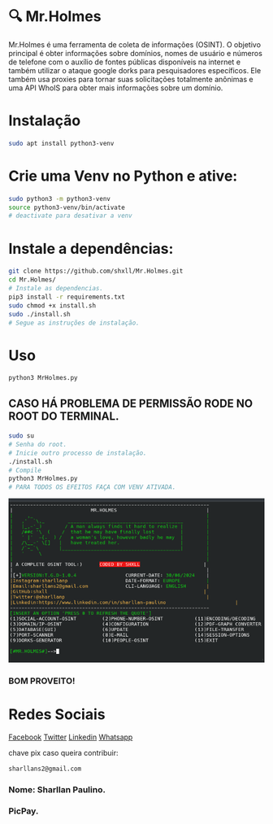 # :mag: Mr.Holmes
Mr.Holmes é uma ferramenta de coleta de informações (OSINT). O objetivo principal é obter informações sobre domínios, nomes de usuário e números de telefone com o auxílio de fontes públicas disponíveis na internet e também utilizar o ataque google dorks para pesquisadores específicos. Ele também usa proxies para tornar suas solicitações totalmente anônimas e uma API WhoIS para obter mais informações sobre um domínio.
<br>

# Instalação 

```bash
sudo apt install python3-venv
```

# Crie uma Venv no Python e ative:

```bash
sudo python3 -m python3-venv
source python3-venv/bin/activate
# deactivate para desativar a venv
```

# Instale a dependências:

```bash
git clone https://github.com/shxll/Mr.Holmes.git
cd Mr.Holmes/
# Instale as dependencias.
pip3 install -r requirements.txt
sudo chmod +x install.sh
sudo ./install.sh
# Segue as instruções de instalação.
```

# Uso
```bash
python3 MrHolmes.py
```
## CASO HÁ PROBLEMA DE PERMISSÃO RODE NO ROOT DO TERMINAL.
```bash
sudo su
# Senha do root.
# Inicie outro processo de instalação.
./install.sh
# Compile
python3 MrHolmes.py
# PARA TODOS OS EFEITOS FAÇA COM VENV ATIVADA.
```
<p align = "center">
  <img src = "https://raw.githubusercontent.com/shxll/Mr.Holmes/main/Image/template.png">
</p>


### BOM PROVEITO!

# Redes Sociais
[Facebook](https://www.facebook.com/Shall777)
[Twitter](https://twitter.com/sharllanp)
[Linkedin](https://br.linkedin.com/in/sharllan-paulino)
[Whatsapp](https://wa.me/+5592981325925)

chave pix caso queira contribuir:
```bash
sharllans2@gmail.com
```
### Nome: Sharllan Paulino.
### PicPay.









